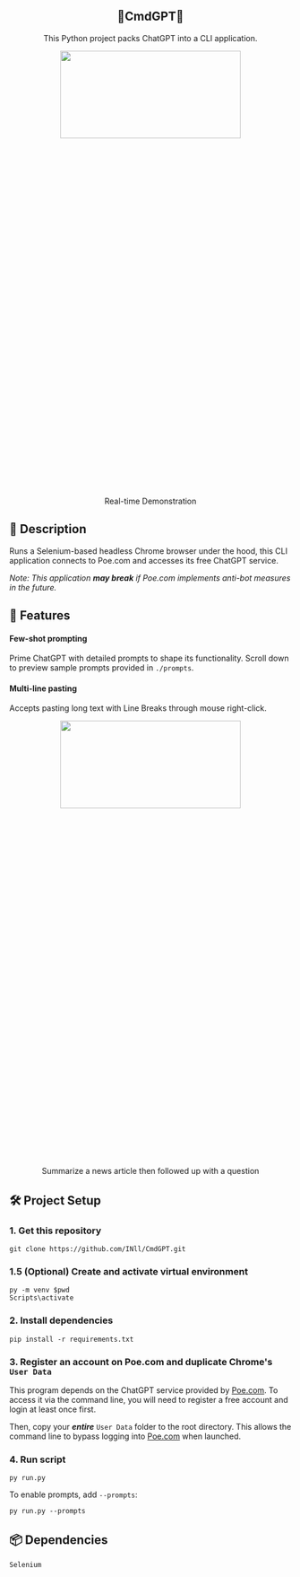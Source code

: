 <h2 align="center">🤖CmdGPT🔧</h2>
<p align="center">This Python project packs ChatGPT into a CLI application.
</p>
<div align="center"><img src="https://media.giphy.com/media/v1.Y2lkPTc5MGI3NjExZjBuaTBna3hraXA3YmZsb21ydWUybXVxYmp3ODIyZmVld2tsZDk2ZiZlcD12MV9pbnRlcm5hbF9naWZfYnlfaWQmY3Q9Zw/Xl11AkqgCrseiR8y2b/giphy.gif" width="80%" height="20%" /></div>
<p align="center">Real-time Demonstration</p>

## 📝 Description
Runs a Selenium-based headless Chrome browser under the hood, this CLI application connects to Poe.com and accesses its free ChatGPT service.

*Note: This application **may break** if Poe.com implements anti-bot measures in the future.*

## 🌟 Features
#### Few-shot prompting
Prime ChatGPT with detailed prompts to shape its functionality. Scroll down to preview sample prompts provided in `./prompts`.
#### Multi-line pasting
Accepts pasting long text with Line Breaks through mouse right-click.
<div align="center"><img src="https://media.giphy.com/media/v1.Y2lkPTc5MGI3NjExY2V0ZWFtMmk5ZW04YTNqcXJvM3BweHgyYWgxdTF5aDM3OHhoYzMyMyZlcD12MV9pbnRlcm5hbF9naWZfYnlfaWQmY3Q9Zw/o4aVPic0NmQq46FokR/giphy.gif" width="80%" height="20%" /></div>
<p align="center">Summarize a news article then followed up with a question</p>

##  🛠️ Project Setup
### 1. Get this repository
```
git clone https://github.com/INll/CmdGPT.git
```
### 1.5 (Optional) Create and activate virtual environment
```
py -m venv $pwd
Scripts\activate
```
### 2. Install dependencies
```
pip install -r requirements.txt
```
### 3. Register an account on Poe.com and duplicate Chrome's `User Data`
This program depends on the ChatGPT service provided by [Poe.com](https://poe.com/ChatGPT). To access it via the command line, you will need to register a free account and login at least once first.

Then, copy your ***entire*** `User Data`  folder to the root directory. This allows the command line to bypass logging into [Poe.com](https://poe.com/ChatGPT) when launched.
### 4. Run script
```
py run.py
```
To enable prompts, add `--prompts`:
```
py run.py --prompts
```
## 📦 Dependencies
```
Selenium
```
